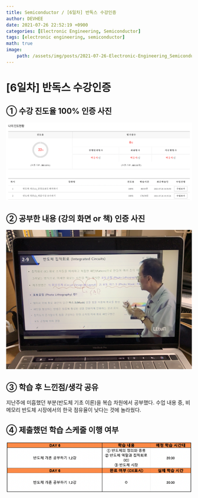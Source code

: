 ```yaml
---
title: Semiconductor / [6일차] 반독스 수강인증
author: DEVHEE
date: 2021-07-26 22:52:19 +0900
categories: [Electronic Engineering, Semiconductor]
tags: [electronic engineering, semiconductor]
math: true
image:
    path: /assets/img/posts/2021-07-26-Electronic-Engineering_Semiconductor_6일차-반독스-수강인증/preview.jpg
---
```


# **[6일차] 반독스 수강인증**

## **① 수강 진도율 100% 인증 사진**

![Fig. 1](/assets/img/posts/2021-07-26-Electronic-Engineering_Semiconductor_6일차-반독스-수강인증/fig_1.png)

## **② 공부한 내용 (강의 화면 or 책) 인증 사진**

![Fig. 2](/assets/img/posts/2021-07-26-Electronic-Engineering_Semiconductor_6일차-반독스-수강인증/fig_2.JPG)

## **③ 학습 후 느낀점/생각 공유**

지난주에 미흡했던 부분(반도체 기초 이론)을 복습 차원에서 공부했다. 수업 내용 중, 비메모리 반도체 시장에서의 한국 점유율이 낮다는 것에 놀라웠다.

## **④ 제출했던 학습 스케줄 이행 여부**

![Fig. 4](/assets/img/posts/2021-07-26-Electronic-Engineering_Semiconductor_6일차-반독스-수강인증/fig_4.png)